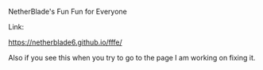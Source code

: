 NetherBlade's Fun Fun for Everyone

Link:

https://netherblade6.github.io/fffe/

Also if you see this when you try to go to the page I am working on fixing it. 
